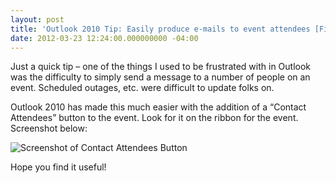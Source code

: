 ```yaml
---
layout: post
title: 'Outlook 2010 Tip: Easily produce e-mails to event attendees [Field Notes]'
date: 2012-03-23 12:24:00.000000000 -04:00
---
```

Just a quick tip – one of the things I used to be frustrated with in Outlook was the difficulty to simply send a message to a number of people on an event. Scheduled outages, etc. were difficult to update folks on.

Outlook 2010 has made this much easier with the addition of a “Contact Attendees” button to the event. Look for it on the ribbon for the event. Screenshot below:

![Screenshot of Contact Attendees Button](http://skwordpresstoghost.azurewebsites.net/wp-content/uploads/2012/03/2012-03-23_Office2010_ContactAttendees.png)


Hope you find it useful!
